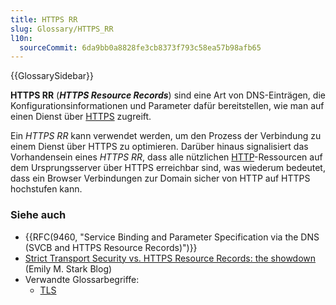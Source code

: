 ```yaml
---
title: HTTPS RR
slug: Glossary/HTTPS_RR
l10n:
  sourceCommit: 6da9bb0a8828fe3cb8373f793c58ea57b98afb65
---
```


{{GlossarySidebar}}

**HTTPS RR** (**_HTTPS Resource Records_**) sind eine Art von DNS-Einträgen, die Konfigurationsinformationen und Parameter dafür bereitstellen, wie man auf einen Dienst über [HTTPS](/de/docs/Glossary/HTTPS) zugreift.

Ein _HTTPS RR_ kann verwendet werden, um den Prozess der Verbindung zu einem Dienst über HTTPS zu optimieren. Darüber hinaus signalisiert das Vorhandensein eines _HTTPS RR_, dass alle nützlichen [HTTP](/de/docs/Glossary/HTTP)-Ressourcen auf dem Ursprungsserver über HTTPS erreichbar sind, was wiederum bedeutet, dass ein Browser Verbindungen zur Domain sicher von HTTP auf HTTPS hochstufen kann.

### Siehe auch

- {{RFC(9460, "Service Binding and Parameter Specification via the DNS (SVCB and HTTPS Resource Records)")}}
- [Strict Transport Security vs. HTTPS Resource Records: the showdown](https://emilymstark.com/2020/10/24/strict-transport-security-vs-https-resource-records-the-showdown.html) (Emily M. Stark Blog)
- Verwandte Glossarbegriffe:
  - [TLS](/de/docs/Glossary/TLS)
